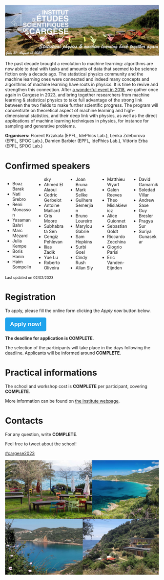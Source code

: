 ![program](cargese2023.jpg)

The past decade brought a revolution to machine learning: algorithms are now able to deal with tasks and amounts of data that seemed to be science fiction only a decade ago. The statistical physics community and the machine learning ones were connected and indeed many concepts and algorithms of machine learning have roots in physics. It is time to revive and strengthen this connection. After [a wonderful event in 2018](https://krzakala.github.io/cargese.io/), we gather once again in Cargese in 2023, and bring together researchers from machine learning & statistical physics to take full advantage of the strong link between the two fields to make further scientific progress.  The program will concentrate on theoretical aspect of machine learning and high-dimensional statistics, and their deep link with physics, as well as the direct applications of machine learning techniques in physics, for instance for sampling and generative problems.

__Organisers:__ Florent Krzakala (EPFL, IdePhics Lab.), Lenka Zdeborova (EPFL, SPOC Lab.), Damien Barbier (EPFL, IdePhics Lab.), Vittorio Erba (EPFL, SPOC Lab.)

# Confirmed speakers

<div style="column-count: 5;">

- Boaz Barak
- Nati Srebro
- Remi Monasson 
- Yasaman Bahri 
- Marc Mézard
- Julia Kempe
- Boris Hanin
- Haim Sompolinsky 
- Ahmed El Alaoui 
- Cedric Gerbelot 
- Antoine Maillard 
- Cris Moore
- Subhabrata Sen 
- Cengiz Pehlevan 
- Ilias Zadik 
- Yue Lu 
- Roberto Oliveira 
- Joan Bruna 
- Mark Sellke 
- Guilhem Semerjian 
- Bruno Loureiro 
- Marylou Gabrie 
- Sam Hopkins 
- Surbi Goel 
- Cindy Rush 
- Allan Sly 
- Matthieu Wyart 
- Galen Reeves 
- Theo Misiakiewicz
- Alice Guionnet
- Sebastian Goldt 
- Riccardo Zecchina 
- Giogrio Parisi 
- Eric Vanden-Eijnden
- David Gamarnik 
- Soledad Villar 
- Andrew Saxe 
- Guy Bresler 
- Pragya Sur
- Suriya Gunasekar
</div>

<small>Last updated on 02/02/2023</small>

# Registration

To apply, please fill the online form clicking the _Apply now_ button below.

[<button style="
display: inline-block; 
border-radius: 0.317rem; 
padding: 0.5rem 1rem;
border: 0;
background-color: #1fa3ec;
color: #fff;
text-decoration: none;
font-weight: 700;
font-size: 1.2rem;
line-height: 1.5;
cursor: pointer;
">
 Apply now!
</button>](https://forms.gle/RQGbMxUyRjE8iXt27)

__The deadline for application is COMPLETE__.

The selection of the participants will take place in the days following the deadline. 
Applicants will be informed around __COMPLETE__. 

# Practical informations

The school and workshop cost is __COMPLETE__ per participant, covering __COMPLETE__. 

More information can be found on [the institute webpage](http://www.iesc.univ-corse.fr/index.php?id=1&L=1).

# Contacts

For any question, write __COMPLETE__.

Feel free to tweet about the school! 

<a href="https://twitter.com/intent/tweet?button_hashtag=cargese2023&ref_src=twsrc%5Etfw" class="twitter-hashtag-button" data-show-count="false"> #cargese2023</a><script async src="https://platform.twitter.com/widgets.js" charset="utf-8"></script>



<!-- # Organization Committee:
Florent Krzakala (EPFL, IdePhics Lab.), Lenka Zdeborova (EPFL, SPOC Lab.), Vittorio Erba (EPFL, SPOC Lab.), Damien Barbier (EPFL, IdePhics Lab.)
           -->
<!-- <a href="https://twitter.com/intent/tweet?button_hashtag=cargese2023&ref_src=twsrc%5Etfw" class="twitter-hashtag-button" data-show-count="false">Tweet #cargese2023</a><script async src="https://platform.twitter.com/widgets.js" charset="utf-8"></script> -->


![program](cargese.jpg)
